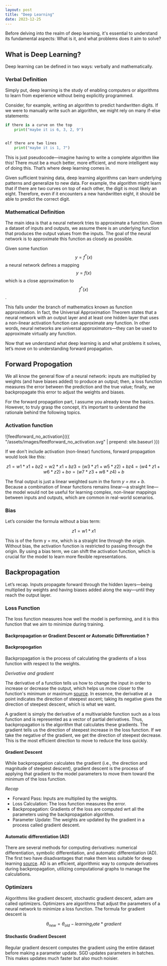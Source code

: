 ```yaml
---
layout: post
title: "Deep Learning"
date: 2023-12-25
---
```


Before delving into the realm of deep learning, it's essential to understand its fundamental aspects: What is it, and what problems does it aim to solve?

## What is Deep Learning?

Deep learning can be defined in two ways: verbally and mathematically.

### Verbal Definition

Simply put, deep learning is the study of enabling computers or algorithms to learn from experience without being explicitly programmed.

Consider, for example, writing an algorithm to predict handwritten digits. If we were to manually write such an algorithm, we might rely on many if-else statements:

```python
if there is a curve on the top
    print("maybe it is 6, 3, 2, 9")


elf there are two lines
    print("maybe it is 1, 7")
```

This is just pseudocode—imagine having to write a complete algorithm like this! There must be a much better, more efficient, and more intelligent way of doing this. That’s where deep learning comes in.

Given sufficient training data, deep learning algorithms can learn underlying patterns and generalize to new data. For example, the algorithm might learn that if there are two curves on top of each other, the digit is most likely an eight. Therefore, even if it encounters a new handwritten eight, it should be able to predict the correct digit.

### Mathematical Definition

The main idea is that a neural network tries to approximate a function. Given a dataset of inputs and outputs, we assume there is an underlying function that produces the output values from the inputs. The goal of the neural network is to approximate this function as closely as possible.

Given some function $$ y = f^*(x) $$ a neural network defines a mapping $$ y = f(x) $$ which is a close approximation to $$ f^*(x) $$.

This falls under the branch of mathematics known as function approximation. In fact, the Universal Approximation Theorem states that a neural network with an output layer and at least one hidden layer that uses a non-linear activation function can approximate any function. In other words, neural networks are universal approximators—they can be used to approximate virtually any function.

Now that we understand what deep learning is and what problems it solves, let’s move on to understanding forward propagation.

## Forward Propogation 

We all know the general flow of a neural network: inputs are multiplied by weights (and have biases added) to produce an output; then, a loss function measures the error between the prediction and the true value; finally, we backpropagate this error to adjust the weights and biases.

For the forward propagation part, I assume you already know the basics. However, to truly grasp the concept, it’s important to understand the rationale behind the following topics.

### Activation function

![feedforward_no_activation]({{ "/assets/images/feedforward_no_activation.svg" | prepend: site.baseurl }})

If we don't include activation (non-linear) functions, forward propagation would look like this:

```math
z1 = w1*x1 + b 
z2 = w2*x1 + b 
z3 = (w3*z1 + w5*z2) + b 
z4 = (w4*z1 + w6*z2) + b 
o  = (w7*z3 + w8*z4) + b 
```

The final output is just a linear weighted sum in the form *y = mx + b*. Because a combination of linear functions remains linear—a straight line—the model would not be useful for learning complex, non-linear mappings between inputs and outputs, which are common in real-world scenarios.

### Bias 

Let’s consider the formula without a bias term:

```math
z1 = w1*x1
```

This is of the form y = mx, which is a straight line through the origin. Without bias, the activation function is restricted to passing through the origin. By using a bias term, we can shift the activation function, which is crucial for the model to learn more flexible representations.

## Backpropagation

Let’s recap. Inputs propagate forward through the hidden layers—being multiplied by weights and having biases added along the way—until they reach the output layer. 

### Loss Function

The loss function measures how well the model is performing, and it is this function that we aim to minimize during training.

#### Backpropagation or Gradient Descent or Automatic Differentiation ? 

#### Backpropogation

Backpropagation is the process of calculating the gradients of a loss function with respect to the weights.

*Derivative and gradient*

The derivative of a function tells us how to change the input in order to increase or decrease the output, which helps us move closer to the function's minimum or maximum [source](https://machinelearningmastery.com/gradient-in-machine-learning/). In essence, the derivative at a point indicates the direction of steepest ascent; taking its negative gives the direction of steepest descent, which is what we want.

A gradient is simply the derivative of a multivariable function such as a loss function and is represented as a vector of partial derivatives. Thus, backpropagation is the algorithm that calculates these gradients. The gradient tells us the direction of steepest increase in the loss function. If we take the negative of the gradient, we get the direction of steepest decrease. This is the most efficient direction to move to reduce the loss quickly.

#### Gradient Descent

While backpropagation calculates the gradient (i.e., the direction and magnitude of steepest descent), gradient descent is the process of applying that gradient to the model parameters to move them toward the minimum of the loss function.

*Recap*

- Forward Pass: Inputs are multiplied by the weights.
- Loss Calculation: The loss function measures the error.
- Backpropagation: Gradients of the loss are computed wrt all the parameters using the backpropagation algorithm.
- Parameter Update: The weights are updated by the gradient in a process called gradient descent.

#### Automatic differentiation (AD)

There are several methods for computing derivatives: numerical differentiation, symbolic differentiation, and automatic differentiation (AD). The first two have disadvantages that make them less suitable for deep learning [source](https://www.jmlr.org/papers/volume18/17-468/17-468.pdf). AD is an efficient, algorithmic way to compute derivatives during backpropagation, utilizing computational graphs to manage the calculations.

### Optimizers

Algorithms like gradient descent, stochastic gradient descent, adam are called optimizers. Optimizers are algorithms that adjust the parameters of a neural network to minimize a loss function. The formula for gradient descent is 

```math
θ_{new} = θ_{old} - learning_rate * gradient
```

#### Stochastic Gradient Descent

Regular gradient descent computes the gradient using the entire dataset before making a parameter update. SGD updates parameters in batches. This makes updates much faster but also much noisier.
